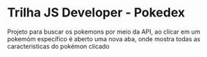 # Trilha JS Developer - Pokedex

Projeto para buscar os pokemons por meio da API, ao clicar em um pokemóm específico é aberto uma nova aba, onde mostra todas as caracteristicas do pokémon clicado
